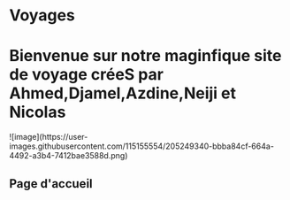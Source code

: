 # Voyages
<h1>Bienvenue sur notre maginfique site de voyage créeS par Ahmed,Djamel,Azdine,Neiji et Nicolas </h1>
![image](https://user-images.githubusercontent.com/115155554/205249340-bbba84cf-664a-4492-a3b4-7412bae3588d.png)

<h2 Background-color="Blue"><stronge>Page d'accueil </h2></stronge>

